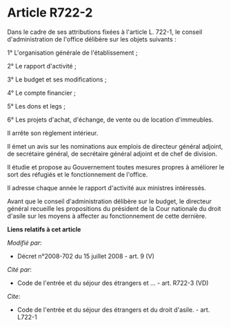 # Article R722-2

Dans le cadre de ses attributions fixées à l'article L. 722-1, le conseil d'administration de l'office délibère sur les
objets suivants : 

1° L'organisation générale de l'établissement ; 

2° Le rapport d'activité ; 

3° Le budget et ses modifications ; 

4° Le compte financier ; 

5° Les dons et legs ; 

6° Les projets d'achat, d'échange, de vente ou de location d'immeubles. 

Il arrête son règlement intérieur. 

Il émet un avis sur les nominations aux emplois de directeur général adjoint, de secrétaire général, de secrétaire général
adjoint et de chef de division. 

Il étudie et propose au Gouvernement toutes mesures propres à améliorer le sort des réfugiés et le fonctionnement de
l'office. 

Il adresse chaque année le rapport d'activité aux ministres intéressés. 

Avant que le conseil d'administration délibère sur le budget, le directeur général recueille les propositions du président de
la Cour nationale du droit d'asile sur les moyens à affecter au fonctionnement de cette dernière.

**Liens relatifs à cet article**

_Modifié par_:

  - Décret n°2008-702 du 15 juillet 2008 - art. 9 (V)

_Cité par_:

  - Code de l'entrée et du séjour des étrangers et ... - art. R722-3 (VD)

_Cite_:

  - Code de l'entrée et du séjour des étrangers et du droit d'asile. - art. L722-1
